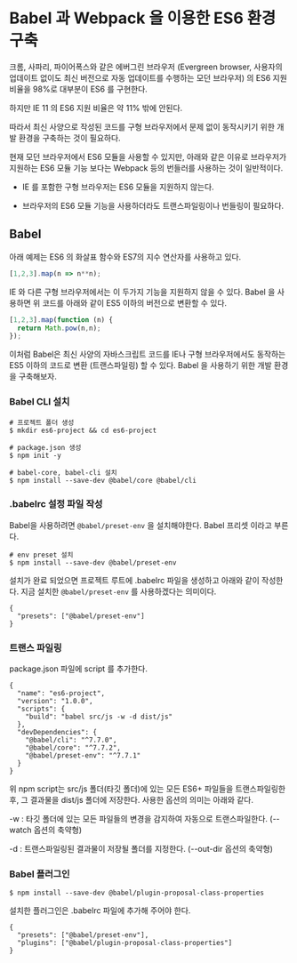 # Babel 과 Webpack 을 이용한 ES6 환경 구축  

크롬, 사파리, 파이어폭스와 같은 에버그린 브라우저 (Evergreen browser, 사용자의 업데이트 없이도 최신 버전으로 자동 업데이트를 수행하는 모던 브라우저) 의 ES6 지원 비율을 98%로 대부분이 ES6 를 구현한다.

하지만 IE 11 의 ES6 지원 비율은 약 11% 밖에 안된다.

따라서 최신 사양으로 작성된 코드를 구형 브라우저에서 문제 없이 동작시키기 위한 개발 환경을 구축하는 것이 필요하다.

현재 모던 브라우저에서 ES6 모듈을 사용할 수 있지만, 아래와 같은 이유로 브라우저가 지원하는 ES6 모듈 기능 보다는 Webpack 등의 번들러를 사용하는 것이 일반적이다.

- IE 를 포함한 구형 브라우저는 ES6 모듈을 지원하지 않는다.

- 브라우저의 ES6 모듈 기능을 사용하더라도 트랜스파일링이나 번들링이 필요하다.

## Babel

아래 예제는 ES6 의 화살표 함수와 ES7의 지수 연산자를 사용하고 있다.

```Javascript
[1,2,3].map(n => n**n);
```

IE 와 다른 구형 브라우저에서는 이 두가지 기능을 지원하지 않을 수 있다. Babel 을 사용하면 위 코드를 아래와 같이 ES5 이하의 버전으로 변환할 수 있다.

```Javascript
[1,2,3].map(function (n) {
  return Math.pow(n,n);
});
```

이처럼 Babel은 최신 사양의 자바스크립트 코드를 IE나 구형 브라우저에서도 동작하는 ES5 이하의 코드로 변환 (트랜스파일링) 할 수 있다. Babel 을 사용하기 위한 개발 환경을 구축해보자.

### Babel CLI 설치

```
# 프로젝트 폴더 생성
$ mkdir es6-project && cd es6-project

# package.json 생성
$ npm init -y

# babel-core, babel-cli 설치
$ npm install --save-dev @babel/core @babel/cli
```

### .babelrc 설정 파일 작성  

Babel을 사용하려면 ```@babel/preset-env``` 을 설치해야한다. Babel 프리셋 이라고 부른다.

```
# env preset 설치
$ npm install --save-dev @babel/preset-env
```

설치가 완료 되었으면 프로젝트 루트에 .babelrc 파일을 생성하고 아래와 같이 작성한다. 지금 설치한 ```@babel/preset-env``` 를 사용하겠다는 의미이다.

```
{
  "presets": ["@babel/preset-env"]
}
```

### 트랜스 파일링

package.json 파일에 script 를 추가한다.

```
{
  "name": "es6-project",
  "version": "1.0.0",
  "scripts": {
    "build": "babel src/js -w -d dist/js"
  },
  "devDependencies": {
    "@babel/cli": "^7.7.0",
    "@babel/core": "^7.7.2",
    "@babel/preset-env": "^7.7.1"
  }
}
```

위 npm script는 src/js 폴더(타깃 폴더)에 있는 모든 ES6+ 파일들을 트랜스파일링한 후, 그 결과물을 dist/js 폴더에 저장한다. 사용한 옵션의 의미는 아래와 같다.  

-w : 타깃 폴더에 있는 모든 파일들의 변경을 감지하여 자동으로 트랜스파일한다. (--watch 옵션의 축약형)

-d : 트랜스파일링된 결과물이 저장될 폴더를 지정한다. (--out-dir 옵션의 축약형)

### Babel 플러그인

```
$ npm install --save-dev @babel/plugin-proposal-class-properties
```

설치한 플러그인은 .babelrc 파일에 추가해 주어야 한다.

```
{
  "presets": ["@babel/preset-env"],
  "plugins": ["@babel/plugin-proposal-class-properties"]
}
```
